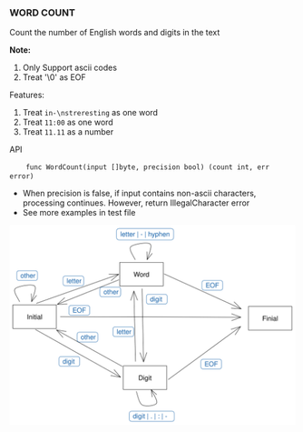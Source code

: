 ### WORD COUNT

Count the number of English words and digits in the text

**Note:**
1. Only Support ascii codes
2. Treat '\0' as EOF


Features:

1. Treat `in-\nstreresting` as one word
2. Treat `11:00` as one word
3. Treat `11.11` as a number

API
```golang
    func WordCount(input []byte, precision bool) (count int, err error)
```
* When precision is false, if input contains non-ascii characters, 
  processing continues. However, return IllegalCharacter error
* See more examples in test file

![state machine](./docs/state%20machine.svg)
